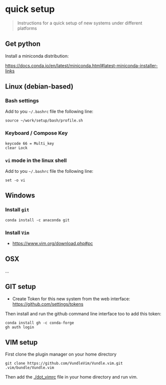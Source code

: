 # quick setup

> Instructions for a quick setup of new systems under different platforms

## Get python

Install a miniconda distribution:

https://docs.conda.io/en/latest/miniconda.html#latest-miniconda-installer-links

## Linux (debian-based)

### Bash settings

Add to you `~/.bashrc` file the following line:

```
source ~/work/setup/bash/profile.sh
```

### Keyboard / Compose Key

```
keycode 66 = Multi_key                                                                                                                                                                        
clear Lock  
```

### `vi` mode in the linux shell

Add to you `~/.bashrc` file the following line:

```
set -o vi
```

## Windows 

### Install `git`

```
conda install -c anaconda git
```

### Install `Vim`

- https://www.vim.org/download.php#pc

## OSX

...

## GIT setup

- Create Token for this new system from the web interface: https://github.com/settings/tokens

Then install and run the github command line interface too to add this token:
```
conda install gh -c conda-forge
gh auth login
```

## VIM setup

First clone the plugin manager on your home directory
```
git clone https://github.com/VundleVim/Vundle.vim.git .vim/bundle/Vundle.vim
```

Then add the [./dot_vimrc](./dot_vimrc) file in your home directory and run vim.


